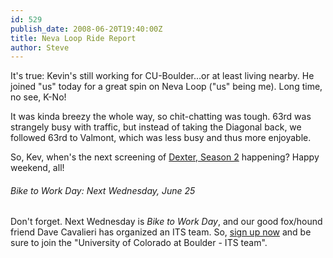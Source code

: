 ```yaml
---
id: 529
publish_date: 2008-06-20T19:40:00Z
title: Neva Loop Ride Report
author: Steve
---
```

It's true: Kevin's still working for CU-Boulder...or at least living nearby. He joined "us" today for a great spin on Neva Loop ("us" being me). Long time, no see, K-No!

It was kinda breezy the whole way, so chit-chatting was tough. 63rd was strangely busy with traffic, but instead of taking the Diagonal back, we followed 63rd to Valmont, which was less busy and thus more enjoyable.

So, Kev, when's the next screening of [Dexter, Season 2](http://www.sho.com/site/dexter/home.do) happening? Happy weekend, all!

###### Bike to Work Day: Next Wednesday, June 25

Don't forget. Next Wednesday is _Bike to Work Day_, and our good fox/hound friend Dave Cavalieri has organized an ITS team. So, [sign up now](http://www.drcog.org/btwd2008/dsp_registerIndividual.cfm) and be sure to join the "University of Colorado at Boulder - ITS team".
